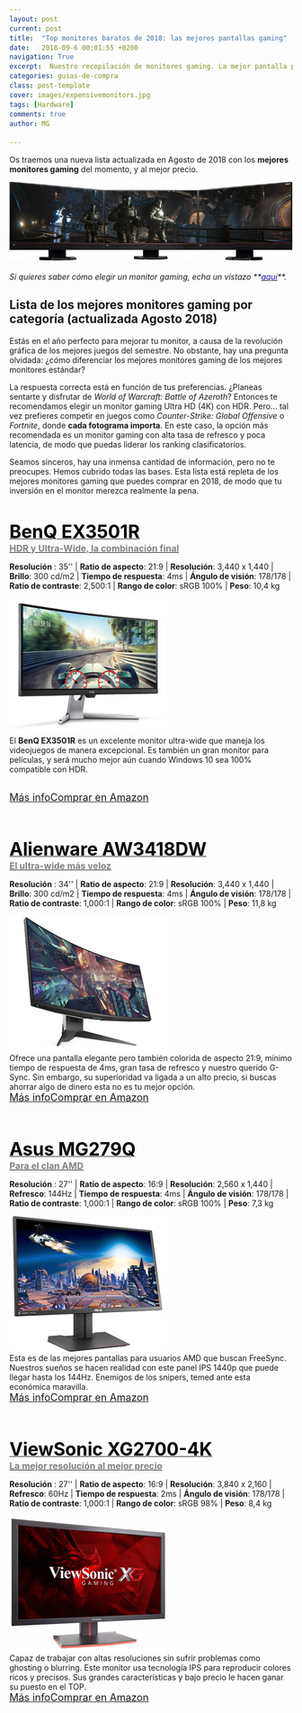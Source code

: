 ```yaml
---
layout: post
current: post
title:  "Top monitores baratos de 2018: las mejores pantallas gaming"
date:   2018-09-6 00:01:55 +0200
navigation: True
excerpt:  Nuestro recopilación de monitores gaming. La mejor pantalla pertenece al nuevo Alienware AW3418DW ... Se rumorea que fabricantes como Asus y Acer lanzarán próximamente nuevos modelos de 27" con 4k, HDR y G-Sync.
categories: guias-de-compra
class: post-template
cover: images/expensivemonitors.jpg
tags: [Hardware]
comments: true
author: MG

---
```


<!--more-->
<!-- more -->



Os traemos una nueva lista actualizada en Agosto de 2018 con los **mejores monitores gaming** del momento, y al mejor precio. 


<img src="/images/pictures/monitores-triples.jpg">
<br /><br />
<i>Si quieres saber cómo elegir un monitor gaming, echa un vistazo **<a href="/guias-de-compra/guia-para-elegir-que-monitor-comprar-en-2017/"><font color="#1a0dab">aquí</font></a>**.</i>

## Lista de los mejores monitores gaming por categoría (actualizada Agosto 2018)
Estás en el año perfecto para mejorar tu monitor, a causa de la revolución gráfica de los mejores juegos del semestre. No obstante, hay una pregunta olvidada: ¿cómo diferenciar los mejores monitores gaming de los mejores monitores estándar?

La respuesta correcta está en función de tus preferencias. ¿Planeas sentarte y disfrutar de *World of Warcraft: Battle of Azeroth*? Entonces te recomendamos elegir un monitor gaming Ultra HD (4K) con HDR. Pero... tal vez prefieres competir en juegos como *Counter-Strike: Global Offensive* o *Fortnite*, donde **cada fotograma importa**. En este caso, la opción más recomendada es un monitor gaming con alta tasa de refresco y poca latencia, de modo que puedas liderar los ranking clasificatorios.

Seamos sinceros, hay una inmensa cantidad de información, pero no te preocupes. Hemos cubrido todas las bases. Esta lista está repleta de los mejores monitores gaming que puedes comprar en 2018, de modo que tu inversión en el monitor merezca realmente la pena. 


<br>
<!--  1) BenQ EX3501R -->

**<a target="_blank" href="https://amzn.to/2M9R5Jq"><font size="6" color="black">BenQ EX3501R</font></a>**<br />
**<a target="_blank" href="https://amzn.to/2M9R5Jq"><font color="grey" size="3">HDR y Ultra-Wide, la combinación final</font></a>**

<!-- -->
**Resolución** : 35'' | **Ratio de aspecto**: 21:9 | **Resolución**: 3,440 x 1,440 | **Brillo**: 300 cd/m2 | **Tiempo de respuesta**: 4ms | **Ángulo de visión**: 178/178 | **Ratio de contraste**: 2,500:1 | **Rango de color**: sRGB 100% | **Peso**: 10,4 kg


<div id="container">
    <div id="floated"><a target="_blank" href="https://amzn.to/2M9R5Jq"><img class="wrap" src="/images/pictures/benqex3501r.jpg"></a>
</div>
	El <b>BenQ EX3501R</b> es un excelente monitor ultra-wide que maneja los videojuegos de manera excepcional. Es también un gran monitor para películas, y será mucho mejor aún cuando Windows 10 sea 100% compatible con HDR.


<br /><a href="https://amzn.to/2M9R5Jq" target="_blank" class="btn-infor"><font size="4">Más info</font></a><a href="https://amzn.to/2M9R5Jq" target="_blank" class="btn-ama"><font size="4">Comprar en Amazon</font></a></div>

<br /><br>
<!--- 2. Alienware AW3418DW -->
**<a target="_blank" href="https://amzn.to/2O0yArb"><font size="6" color="black">Alienware AW3418DW</font></a>**<br />
**<a target="_blank" href="https://amzn.to/2O0yArb"><font color="grey" size="3">El ultra-wide más veloz</font></a>**

<!-- -->
**Resolución** : 34'' | **Ratio de aspecto**: 21:9 | **Resolución**: 3,440 x 1,440 | **Brillo**: 300 cd/m2 | **Tiempo de respuesta**: 4ms | **Ángulo de visión**: 178/178 | **Ratio de contraste**: 1,000:1 | **Rango de color**: sRGB 100% | **Peso**: 11,8 kg



<div id="container">
    <div id="floated"><a target="_blank" href="https://amzn.to/2O0yArb"><img class="wrap" src="/images/pictures/alienwareaw3418dw.jpg"></a>

</div>
     Ofrece una pantalla elegante pero también colorida de aspecto 21:9, mínimo tiempo de respuesta de 4ms, gran tasa de refresco y nuestro querido G-Sync. Sin embargo, su superioridad va ligada a un alto precio, si buscas ahorrar algo de dinero esta no es tu mejor opción.<br>
<a href="https://amzn.to/2O0yArb" target="_blank" class="btn-infor"><font size="4">Más info</font></a><a href="https://amzn.to/2O0yArb" target="_blank" class="btn-ama"><font size="4">Comprar en Amazon</font></a></div>

<br /><br>
<!--- 3. asusmg279q -->
**<a target="_blank" href="https://amzn.to/2OuuWqC"><font size="6" color="black">Asus MG279Q</font></a>**<br />
**<a target="_blank" href="https://amzn.to/2OuuWqC"><font color="grey" size="3">Para el clan AMD</font></a>**

<!-- -->
**Resolución** : 27'' | **Ratio de aspecto**: 16:9 | **Resolución**: 2,560 x 1,440 | **Refresco**: 144Hz | **Tiempo de respuesta**: 4ms | **Ángulo de visión**: 178/178 | **Ratio de contraste**: 1,000:1 | **Rango de color**: sRGB 100% | **Peso**: 7,3 kg


<div id="container">
    <div id="floated"><a target="_blank" href="https://amzn.to/2OuuWqC"><img class="wrap" src="/images/pictures/asusmg279q.jpg"></a> 
</div>
    Esta es de las mejores pantallas para usuarios AMD que buscan FreeSync. Nuestros sueños se hacen realidad con este panel IPS 1440p que puede llegar hasta los 144Hz. Enemigos de los snipers, temed ante esta económica maravilla.<br>
<a href="https://amzn.to/2OuuWqC" target="_blank" class="btn-infor"><font size="4">Más info</font></a><a href="https://amzn.to/2OuuWqC" target="_blank" class="btn-ama"><font size="4">Comprar en Amazon</font></a></div> 

<br /><br>
<!--- 4. ViewSonic XG2700-4K  -->
**<a target="_blank" href="https://amzn.to/2n8JPCH"><font size="6" color="black">ViewSonic XG2700-4K</font></a>**<br />
**<a target="_blank" href="https://amzn.to/2n8JPCH"><font color="grey" size="3">La mejor resolución al mejor precio</font></a>**

<!-- -->
**Resolución** : 27'' | **Ratio de aspecto**: 16:9 | **Resolución**: 3,840 x 2,160 | **Refresco**: 60Hz | **Tiempo de respuesta**: 2ms | **Ángulo de visión**: 178/178 | **Ratio de contraste**: 1,000:1 | **Rango de color**: sRGB 98% | **Peso**: 8,4 kg


<div id="container">
    <div id="floated"><a target="_blank" href="https://amzn.to/2n8JPCH"><img class="wrap" src="/images/pictures/viewsonicxg2700.jpg"></a>
</div>
    Capaz de trabajar con altas resoluciones sin sufrir problemas como ghosting o blurring. Este monitor usa tecnología IPS para reproducir colores ricos y precisos. Sus grandes características y bajo precio le hacen ganar su puesto en el TOP.<br>
<a href="https://amzn.to/2n8JPCH" target="_blank" class="btn-infor"><font size="4">Más info</font></a><a href="https://amzn.to/2n8JPCH" target="_blank" class="btn-ama"><font size="4">Comprar en Amazon</font></a>
</div>

